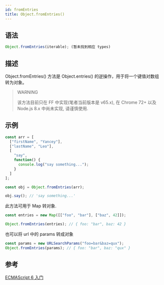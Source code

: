 ```yaml
---
id: fromEntries
title: Object.fromEntries()
---
```


## 语法

```ts
Object.fromEntries(iterable); (暂未找到相应 types)
```

## 描述

Object.fromEntries() 方法是 Object.entries() 的逆操作，用于将一个键值对数组转为对象。

> WARNING
>
> 该方法目前只在 FF 中实现(笔者当前版本是 v65.x), 在 Chrome 72+ 以及 Node.js 8.x 中尚未实现, 请谨慎使用.

## 示例

```js
const arr = [
  ["firstName", "Yancey"],
  ["lastName", "Leo"],
  [
    "say",
    function() {
      console.log("say something...");
    }
  ]
];

const obj = Object.fromEntries(arr);

obj.say(); // 'say something...'
```

此方法可用于 Map 转对象.

```js
const entries = new Map([["foo", "bar"], ["baz", 42]]);

Object.fromEntries(entries); // { foo: "bar", baz: 42 }
```

也可以将 url 中的 params 转成对象

```js
const params = new URLSearchParams("foo=bar&baz=qux");
Object.fromEntries(params); // { foo: "bar", baz: "qux" }
```

## 参考

[ECMAScript 6 入门](http://es6.ruanyifeng.com/?search=keys&x=0&y=0#docs/object-methods#Object-keys%EF%BC%8CObject-values%EF%BC%8CObject-entries)
